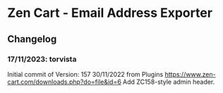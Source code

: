 # Zen Cart - Email Address Exporter

## Changelog
### 17/11/2023: torvista
Initial commit of Version: 157 30/11/2022 from Plugins https://www.zen-cart.com/downloads.php?do=file&id=6
Add ZC158-style admin header.
